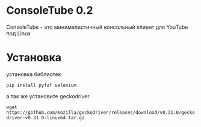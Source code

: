 # ConsoleTube 0.2

ConsoleTube - это минималистичный консольный клиент для YouTube под Linux

# Установка

установка библиотек

`pip install pyfzf selenium`

а так же установите geckodriver

`wget https://github.com/mozilla/geckodriver/releases/download/v0.31.0/geckodriver-v0.31.0-linux64.tar.gz`
